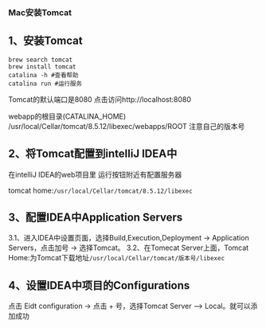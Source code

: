 ### Mac安装Tomcat

1、安装Tomcat
--------

```
brew search tomcat
brew install tomcat
catalina -h #查看帮助
catalina run #运行服务
```

Tomcat的默认端口是8080
点击访问http://localhost:8080

webapp的根目录(CATALINA_HOME)
/usr/local/Cellar/tomcat/8.5.12/libexec/webapps/ROOT
注意自己的版本号

2、将Tomcat配置到intelliJ IDEA中
------

在intelliJ IDEA的web项目里
运行按钮附近有配置服务器

tomcat home:`/usr/local/Cellar/tomcat/8.5.12/libexec`


3、配置IDEA中Application Servers
-------

3.1、进入IDEA中设置页面，选择Build,Execution,Deployment -> Application Servers，点击加号 -> 选择Tomcat。
3.2、在Tomecat Server上面，Tomcat Home:为Tomcat下载地址`/usr/local/Cellar/tomcat/版本号/libexec`

4、设置IDEA中项目的Configurations
------

点击 Eidt configuration -> 点击 + 号，选择Tomcat Server —> Local。就可以添加成功 


